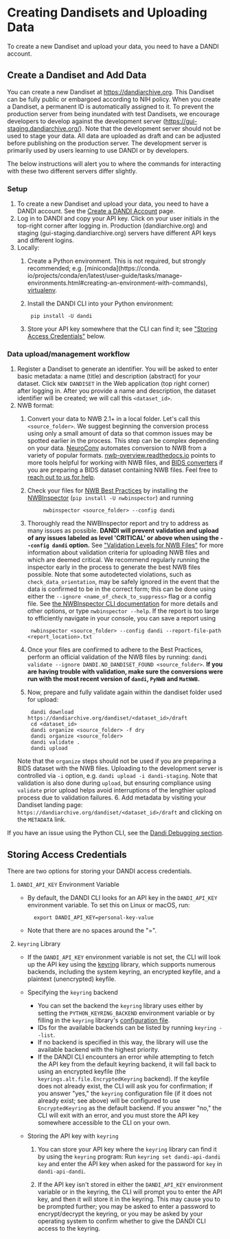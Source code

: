 # Creating Dandisets and Uploading Data

To create a new Dandiset and upload your data, you need to have a DANDI account.

## Create a Dandiset and Add Data

You can create a new Dandiset at https://dandiarchive.org. This Dandiset can be fully 
public or embargoed 
according to NIH policy.
When you create a Dandiset, a permanent ID is automatically assigned to it.
To prevent the production server from being inundated with test Dandisets, we encourage developers to develop 
against the development server (https://gui-staging.dandiarchive.org/). Note 
that the development server
should not be used to stage your data. All data are uploaded as draft and can be adjusted before publishing on
the production server. The development server is primarily used by users learning to use DANDI or by developers.

The below instructions will alert you to where the commands for interacting with these 
two different servers differ slightly. 

### **Setup**

1. To create a new Dandiset and upload your data, you need to have a DANDI account. See the [Create a DANDI Account](./16_account.md) page.
1. Log in to DANDI and copy your API key. Click on your user initials in the
    top-right corner after logging in. Production (dandiarchive.org) and staging (gui-staging.dandiarchive.org) servers 
      have different API keys and different logins.
1. Locally:
    1. Create a Python environment. This is not required, but strongly recommended; e.g. [miniconda](https://conda.
          io/projects/conda/en/latest/user-guide/tasks/manage-environments.html#creating-an-environment-with-commands),
         [virtualenv](https://docs.python.org/3/library/venv.html).
    2. Install the DANDI CLI into your Python environment:

            pip install -U dandi

    3. Store your API key somewhere that the CLI can find it; see ["Storing
          Access Credentials"](#storing-access-credentials) below.

### **Data upload/management workflow**

1. Register a Dandiset to generate an identifier. You will be asked to enter
    basic metadata: a name (title) and description (abstract) for your dataset.
    Click `NEW DANDISET` in the Web application (top right corner) after logging in. 
    After you provide a name and description, the dataset identifier will be created; 
    we will call this `<dataset_id>`.
1. NWB format:
    1. Convert your data to NWB 2.1+ in a local folder. Let's call this `<source_folder>`.
    We suggest beginning the conversion process using only a small amount of data so that common issues may be spotted earlier in the process.
    This step can be complex depending on your data.
    [NeuroConv](https://neuroconv.readthedocs.io/) automates
    conversion to NWB from a variety of popular formats.
	[nwb-overview.readthedocs.io](https://nwb-overview.readthedocs.io)
    points to more tools helpful for working with NWB files, and [BIDS
    converters](https://bids.neuroimaging.io/benefits.html#converters)
    if you are preparing a BIDS dataset containing NWB files.
    Feel free to [reach out to us for help](https://github.com/dandi/helpdesk/discussions).
    2. Check your files for [NWB Best Practices](https://nwbinspector.readthedocs.io/en/dev/best_practices/best_practices_index.html) by installing
    the [NWBInspector](https://nwbinspector.readthedocs.io/en/dev/user_guide/user_guide_index.html) (`pip install -U nwbinspector`) and running

                nwbinspector <source_folder> --config dandi

    3. Thoroughly read the NWBInspector report and try to address as many issues as possible. **DANDI will prevent validation and upload of any issues
    labeled as level 'CRITICAL' or above when using the `--config dandi` option.**
    See 
       ["Validation Levels for NWB Files"](./135_validation.md) for more information about validation criteria for 
       uploading NWB 
       files and which are deemed critical. We recommend regularly running the inspector early in the process to generate the best NWB files possible. 
    Note that some autodetected violations, such as `check_data_orientation`, may be safely ignored in the event 
       that the data is confirmed to be in the correct form; this can be done using either the `--ignore <name_of_check_to_suppress>` flag or a config file. See [the NWBInspector CLI documentation](https://nwbinspector.readthedocs.io/en/dev/user_guide/using_the_command_line_interface.html) for more details and other options, or type `nwbinspector --help`.
    If the report is too large to efficiently navigate in your console, you can save a report using

            nwbinspector <source_folder> --config dandi --report-file-path <report_location>.txt

    4. Once your files are confirmed to adhere to the Best Practices, perform an official validation of the NWB files by running: `dandi validate --ignore DANDI.NO_DANDISET_FOUND <source_folder>`.
        **If you are having trouble with validation, make sure the conversions were run with the most recent version of `dandi`, `PyNWB` and `MatNWB`.**
    5. Now, prepare and fully validate again within the dandiset folder used for upload:

            dandi download https://dandiarchive.org/dandiset/<dataset_id>/draft
            cd <dataset_id>
            dandi organize <source_folder> -f dry
            dandi organize <source_folder>
            dandi validate .
            dandi upload

    Note that the `organize` steps should not be used if you are preparing a BIDS dataset with the NWB files.
    Uploading to the development server is controlled via `-i` option, e.g.
    `dandi upload -i dandi-staging`.
    Note that validation is also done during `upload`, but ensuring compliance using `validate` prior upload helps avoid interruptions of the lengthier upload process due to validation failures.
    6. Add metadata by visiting your Dandiset landing page:
       `https://dandiarchive.org/dandiset/<dataset_id>/draft` and clicking on the `METADATA` link.

If you have an issue using the Python CLI, see the [Dandi Debugging section](./15_debugging.md).

## Storing Access Credentials

There are two options for storing your DANDI access credentials.

1. `DANDI_API_KEY` Environment Variable

    - By default, the DANDI CLI looks for an API key in the `DANDI_API_KEY`
      environment variable.  To set this on Linux or macOS, run:

            export DANDI_API_KEY=personal-key-value

    - Note that there are no spaces around the "=".

2. `keyring` Library
    - If the `DANDI_API_KEY` environment variable is not set, the CLI will look up the API
        key using the [keyring](https://github.com/jaraco/keyring) library, which
        supports numerous backends, including the system keyring, an encrypted keyfile,
        and a plaintext (unencrypted) keyfile.

    - Specifying the `keyring` backend
        - You can set the backend the `keyring` library uses either by setting the
          `PYTHON_KEYRING_BACKEND` environment variable or by filling in the `keyring`
          library's [configuration file](https://github.com/jaraco/keyring#configuring).
        - IDs for the available backends can be listed by running `keyring --list`.
        - If no backend is specified in this way, the library will use the available
          backend with the highest priority.
        - If the DANDI CLI encounters an error while attempting to fetch the API key
          from the default keyring backend, it will fall back to using an encrypted
          keyfile (the `keyrings.alt.file.EncryptedKeyring` backend).  If the keyfile
          does not already exist, the CLI will ask you for confirmation; if you answer
          "yes," the `keyring` configuration file (if it does not already exist; see
          above) will be configured to use `EncryptedKeyring` as the default backend.
          If you answer "no," the CLI will exit with an error, and you must store the
          API key somewhere accessible to the CLI on your own.

    - Storing the API key with `keyring`
        1. You can store your API key where the `keyring` library can find it by using
          the `keyring` program: Run `keyring set dandi-api-dandi key` and enter the
          API key when asked for the password for `key` in `dandi-api-dandi`.

        2. If the API key isn't stored in either the `DANDI_API_KEY` environment variable
          or in the keyring, the CLI will prompt you to enter the API key, and then it
          will store it in the keyring.  This may cause you to be prompted further; you
          may be asked to enter a password to encrypt/decrypt the keyring, or you may be
          asked by your operating system to confirm whether to give the DANDI CLI access to the
          keyring.
